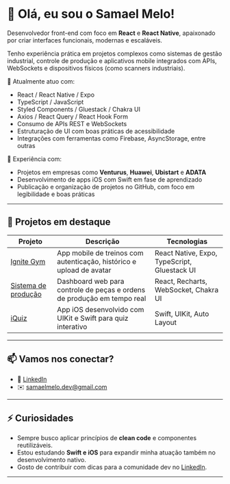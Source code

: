 # 👋 Olá, eu sou o Samael Melo!

Desenvolvedor front-end com foco em **React** e **React Native**, apaixonado por criar interfaces funcionais, modernas e escaláveis.

Tenho experiência prática em projetos complexos como sistemas de gestão industrial, controle de produção e aplicativos mobile integrados com APIs, WebSockets e dispositivos físicos (como scanners industriais).

💼 Atualmente atuo com:
- React / React Native / Expo
- TypeScript / JavaScript
- Styled Components / Gluestack / Chakra UI
- Axios / React Query / React Hook Form
- Consumo de APIs REST e WebSockets
- Estruturação de UI com boas práticas de acessibilidade
- Integrações com ferramentas como Firebase, AsyncStorage, entre outras

🔧 Experiência com:
- Projetos em empresas como **Venturus**, **Huawei**, **Ubistart** e **ADATA**
- Desenvolvimento de apps iOS com Swift em fase de aprendizado
- Publicação e organização de projetos no GitHub, com foco em legibilidade e boas práticas

---

## 🚀 Projetos em destaque

| Projeto | Descrição | Tecnologias |
|--------|-----------|-------------|
| [Ignite Gym](https://github.com/seuusuario/ignite-gym) | App mobile de treinos com autenticação, histórico e upload de avatar | React Native, Expo, TypeScript, Gluestack UI |
| [Sistema de produção](link) | Dashboard web para controle de peças e ordens de produção em tempo real | React, Recharts, WebSocket, Chakra UI |
| [iQuiz](link) | App iOS desenvolvido com UIKit e Swift para quiz interativo | Swift, UIKit, Auto Layout |

---

## 📫 Vamos nos conectar?

- 💼 [LinkedIn](https://linkedin.com/in/samael-melo)
- ✉️ samaelmelo.dev@gmail.com

---

## ⚡ Curiosidades

- Sempre busco aplicar princípios de **clean code** e componentes reutilizáveis.
- Estou estudando **Swift e iOS** para expandir minha atuação também no desenvolvimento nativo.
- Gosto de contribuir com dicas para a comunidade dev no [LinkedIn](https://linkedin.com/in/samael-melo).

---
